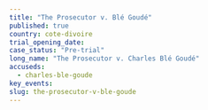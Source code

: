 ```yaml
---
title: "The Prosecutor v. Blé Goudé"
published: true
country: cote-divoire
trial_opening_date:
case_status: "Pre-trial"
long_name: "The Prosecutor v. Charles Blé Goudé"
accuseds:
  - charles-ble-goude
key_events:
slug: the-prosecutor-v-ble-goude
---
```

